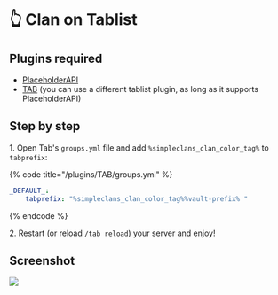 # 👆 Clan on Tablist

## Plugins required

* [PlaceholderAPI](https://www.spigotmc.org/resources/placeholderapi.6245/)
* [TAB](https://github.com/NEZNAMY/TAB/releases) (you can use a different tablist plugin, as long as it supports PlaceholderAPI)

## Step by step

1\. Open Tab's `groups.yml` file and add `%simpleclans_clan_color_tag%` to `tabprefix`:

{% code title="/plugins/TAB/groups.yml" %}
```yaml
_DEFAULT_:
    tabprefix: "%simpleclans_clan_color_tag%%vault-prefix% "
```
{% endcode %}

2\. Restart (or reload `/tab reload`) your server and enjoy!

## Screenshot

![](../../.gitbook/assets/clans-tablist.png)

